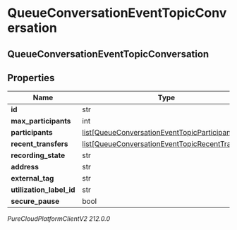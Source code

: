 # QueueConversationEventTopicConversation

## QueueConversationEventTopicConversation

## Properties

|Name | Type | Description | Notes|
|------------ | ------------- | ------------- | -------------|
| **id** | str |  | [optional] |
| **max_participants** | int |  | [optional] |
| **participants** | [list[QueueConversationEventTopicParticipant]](QueueConversationEventTopicParticipant) |  | [optional] |
| **recent_transfers** | [list[QueueConversationEventTopicRecentTransfer]](QueueConversationEventTopicRecentTransfer) |  | [optional] |
| **recording_state** | str |  | [optional] |
| **address** | str |  | [optional] |
| **external_tag** | str |  | [optional] |
| **utilization_label_id** | str |  | [optional] |
| **secure_pause** | bool |  | [optional] |



_PureCloudPlatformClientV2 212.0.0_
